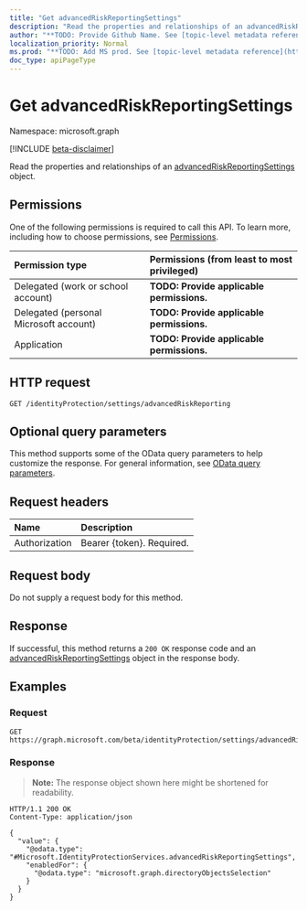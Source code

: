 ```yaml
---
title: "Get advancedRiskReportingSettings"
description: "Read the properties and relationships of an advancedRiskReportingSettings object."
author: "**TODO: Provide Github Name. See [topic-level metadata reference](https://msgo.azurewebsites.net/add/document/guidelines/metadata.html#topic-level-metadata)**"
localization_priority: Normal
ms.prod: "**TODO: Add MS prod. See [topic-level metadata reference](https://msgo.azurewebsites.net/add/document/guidelines/metadata.html#topic-level-metadata)**"
doc_type: apiPageType
---
```


# Get advancedRiskReportingSettings
Namespace: microsoft.graph

[!INCLUDE [beta-disclaimer](../../includes/beta-disclaimer.md)]

Read the properties and relationships of an [advancedRiskReportingSettings](../resources/advancedriskreportingsettings.md) object.

## Permissions
One of the following permissions is required to call this API. To learn more, including how to choose permissions, see [Permissions](/graph/permissions-reference).

|Permission type|Permissions (from least to most privileged)|
|:---|:---|
|Delegated (work or school account)|**TODO: Provide applicable permissions.**|
|Delegated (personal Microsoft account)|**TODO: Provide applicable permissions.**|
|Application|**TODO: Provide applicable permissions.**|

## HTTP request

<!-- {
  "blockType": "ignored"
}
-->
``` http
GET /identityProtection/settings/advancedRiskReporting
```

## Optional query parameters
This method supports some of the OData query parameters to help customize the response. For general information, see [OData query parameters](/graph/query-parameters).

## Request headers
|Name|Description|
|:---|:---|
|Authorization|Bearer {token}. Required.|

## Request body
Do not supply a request body for this method.

## Response

If successful, this method returns a `200 OK` response code and an [advancedRiskReportingSettings](../resources/advancedriskreportingsettings.md) object in the response body.

## Examples

### Request
<!-- {
  "blockType": "request",
  "name": "get_advancedriskreportingsettings"
}
-->
``` http
GET https://graph.microsoft.com/beta/identityProtection/settings/advancedRiskReporting
```


### Response
>**Note:** The response object shown here might be shortened for readability.
<!-- {
  "blockType": "response",
  "truncated": true,
  "@odata.type": "Microsoft.IdentityProtectionServices.advancedRiskReportingSettings"
}
-->
``` http
HTTP/1.1 200 OK
Content-Type: application/json

{
  "value": {
    "@odata.type": "#Microsoft.IdentityProtectionServices.advancedRiskReportingSettings",
    "enabledFor": {
      "@odata.type": "microsoft.graph.directoryObjectsSelection"
    }
  }
}
```

